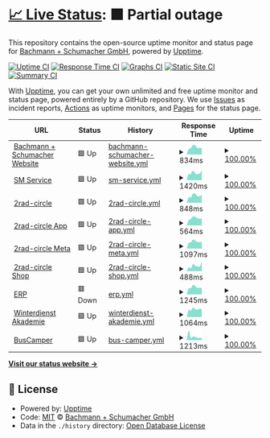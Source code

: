 # [📈 Live Status](https://bachmannschumacher.github.io/upptime): <!--live status--> **🟧 Partial outage**

This repository contains the open-source uptime monitor and status page for [Bachmann + Schumacher GmbH](https://bachmannschumacher.github.io/upptime), powered by [Upptime](https://github.com/upptime/upptime).

[![Uptime CI](https://github.com/bachmannschumacher/upptime/workflows/Uptime%20CI/badge.svg)](https://github.com/bachmannschumacher/upptime/actions?query=workflow%3A%22Uptime+CI%22)
[![Response Time CI](https://github.com/bachmannschumacher/upptime/workflows/Response%20Time%20CI/badge.svg)](https://github.com/bachmannschumacher/upptime/actions?query=workflow%3A%22Response+Time+CI%22)
[![Graphs CI](https://github.com/bachmannschumacher/upptime/workflows/Graphs%20CI/badge.svg)](https://github.com/bachmannschumacher/upptime/actions?query=workflow%3A%22Graphs+CI%22)
[![Static Site CI](https://github.com/bachmannschumacher/upptime/workflows/Static%20Site%20CI/badge.svg)](https://github.com/bachmannschumacher/upptime/actions?query=workflow%3A%22Static+Site+CI%22)
[![Summary CI](https://github.com/bachmannschumacher/upptime/workflows/Summary%20CI/badge.svg)](https://github.com/bachmannschumacher/upptime/actions?query=workflow%3A%22Summary+CI%22)

With [Upptime](https://upptime.js.org), you can get your own unlimited and free uptime monitor and status page, powered entirely by a GitHub repository. We use [Issues](https://github.com/bachmannschumacher/upptime/issues) as incident reports, [Actions](https://github.com/bachmannschumacher/upptime/actions) as uptime monitors, and [Pages](https://bachmannschumacher.github.io/upptime) for the status page.

<!--start: status pages-->
<!-- This summary is generated by Upptime (https://github.com/upptime/upptime) -->
<!-- Do not edit this manually, your changes will be overwritten -->
<!-- prettier-ignore -->
| URL | Status | History | Response Time | Uptime |
| --- | ------ | ------- | ------------- | ------ |
| <img alt="" src="https://icons.duckduckgo.com/ip3/bachmannschumacher.com.ico" height="13"> [Bachmann + Schumacher Website](https://bachmannschumacher.com) | 🟩 Up | [bachmann-schumacher-website.yml](https://github.com/bachmannschumacher/upptime/commits/HEAD/history/bachmann-schumacher-website.yml) | <details><summary><img alt="Response time graph" src="./graphs/bachmann-schumacher-website/response-time-week.png" height="20"> 834ms</summary><br><a href="https://bachmannschumacher.github.io/upptime/history/bachmann-schumacher-website"><img alt="Response time 973" src="https://img.shields.io/endpoint?url=https%3A%2F%2Fraw.githubusercontent.com%2Fbachmannschumacher%2Fupptime%2FHEAD%2Fapi%2Fbachmann-schumacher-website%2Fresponse-time.json"></a><br><a href="https://bachmannschumacher.github.io/upptime/history/bachmann-schumacher-website"><img alt="24-hour response time 728" src="https://img.shields.io/endpoint?url=https%3A%2F%2Fraw.githubusercontent.com%2Fbachmannschumacher%2Fupptime%2FHEAD%2Fapi%2Fbachmann-schumacher-website%2Fresponse-time-day.json"></a><br><a href="https://bachmannschumacher.github.io/upptime/history/bachmann-schumacher-website"><img alt="7-day response time 834" src="https://img.shields.io/endpoint?url=https%3A%2F%2Fraw.githubusercontent.com%2Fbachmannschumacher%2Fupptime%2FHEAD%2Fapi%2Fbachmann-schumacher-website%2Fresponse-time-week.json"></a><br><a href="https://bachmannschumacher.github.io/upptime/history/bachmann-schumacher-website"><img alt="30-day response time 916" src="https://img.shields.io/endpoint?url=https%3A%2F%2Fraw.githubusercontent.com%2Fbachmannschumacher%2Fupptime%2FHEAD%2Fapi%2Fbachmann-schumacher-website%2Fresponse-time-month.json"></a><br><a href="https://bachmannschumacher.github.io/upptime/history/bachmann-schumacher-website"><img alt="1-year response time 995" src="https://img.shields.io/endpoint?url=https%3A%2F%2Fraw.githubusercontent.com%2Fbachmannschumacher%2Fupptime%2FHEAD%2Fapi%2Fbachmann-schumacher-website%2Fresponse-time-year.json"></a></details> | <details><summary><a href="https://bachmannschumacher.github.io/upptime/history/bachmann-schumacher-website">100.00%</a></summary><a href="https://bachmannschumacher.github.io/upptime/history/bachmann-schumacher-website"><img alt="All-time uptime 97.88%" src="https://img.shields.io/endpoint?url=https%3A%2F%2Fraw.githubusercontent.com%2Fbachmannschumacher%2Fupptime%2FHEAD%2Fapi%2Fbachmann-schumacher-website%2Fuptime.json"></a><br><a href="https://bachmannschumacher.github.io/upptime/history/bachmann-schumacher-website"><img alt="24-hour uptime 100.00%" src="https://img.shields.io/endpoint?url=https%3A%2F%2Fraw.githubusercontent.com%2Fbachmannschumacher%2Fupptime%2FHEAD%2Fapi%2Fbachmann-schumacher-website%2Fuptime-day.json"></a><br><a href="https://bachmannschumacher.github.io/upptime/history/bachmann-schumacher-website"><img alt="7-day uptime 100.00%" src="https://img.shields.io/endpoint?url=https%3A%2F%2Fraw.githubusercontent.com%2Fbachmannschumacher%2Fupptime%2FHEAD%2Fapi%2Fbachmann-schumacher-website%2Fuptime-week.json"></a><br><a href="https://bachmannschumacher.github.io/upptime/history/bachmann-schumacher-website"><img alt="30-day uptime 99.94%" src="https://img.shields.io/endpoint?url=https%3A%2F%2Fraw.githubusercontent.com%2Fbachmannschumacher%2Fupptime%2FHEAD%2Fapi%2Fbachmann-schumacher-website%2Fuptime-month.json"></a><br><a href="https://bachmannschumacher.github.io/upptime/history/bachmann-schumacher-website"><img alt="1-year uptime 95.91%" src="https://img.shields.io/endpoint?url=https%3A%2F%2Fraw.githubusercontent.com%2Fbachmannschumacher%2Fupptime%2FHEAD%2Fapi%2Fbachmann-schumacher-website%2Fuptime-year.json"></a></details>
| <img alt="" src="https://icons.duckduckgo.com/ip3/smservice.de.ico" height="13"> [SM Service](http://smservice.de) | 🟩 Up | [sm-service.yml](https://github.com/bachmannschumacher/upptime/commits/HEAD/history/sm-service.yml) | <details><summary><img alt="Response time graph" src="./graphs/sm-service/response-time-week.png" height="20"> 1420ms</summary><br><a href="https://bachmannschumacher.github.io/upptime/history/sm-service"><img alt="Response time 1451" src="https://img.shields.io/endpoint?url=https%3A%2F%2Fraw.githubusercontent.com%2Fbachmannschumacher%2Fupptime%2FHEAD%2Fapi%2Fsm-service%2Fresponse-time.json"></a><br><a href="https://bachmannschumacher.github.io/upptime/history/sm-service"><img alt="24-hour response time 1639" src="https://img.shields.io/endpoint?url=https%3A%2F%2Fraw.githubusercontent.com%2Fbachmannschumacher%2Fupptime%2FHEAD%2Fapi%2Fsm-service%2Fresponse-time-day.json"></a><br><a href="https://bachmannschumacher.github.io/upptime/history/sm-service"><img alt="7-day response time 1420" src="https://img.shields.io/endpoint?url=https%3A%2F%2Fraw.githubusercontent.com%2Fbachmannschumacher%2Fupptime%2FHEAD%2Fapi%2Fsm-service%2Fresponse-time-week.json"></a><br><a href="https://bachmannschumacher.github.io/upptime/history/sm-service"><img alt="30-day response time 1489" src="https://img.shields.io/endpoint?url=https%3A%2F%2Fraw.githubusercontent.com%2Fbachmannschumacher%2Fupptime%2FHEAD%2Fapi%2Fsm-service%2Fresponse-time-month.json"></a><br><a href="https://bachmannschumacher.github.io/upptime/history/sm-service"><img alt="1-year response time 1432" src="https://img.shields.io/endpoint?url=https%3A%2F%2Fraw.githubusercontent.com%2Fbachmannschumacher%2Fupptime%2FHEAD%2Fapi%2Fsm-service%2Fresponse-time-year.json"></a></details> | <details><summary><a href="https://bachmannschumacher.github.io/upptime/history/sm-service">100.00%</a></summary><a href="https://bachmannschumacher.github.io/upptime/history/sm-service"><img alt="All-time uptime 99.79%" src="https://img.shields.io/endpoint?url=https%3A%2F%2Fraw.githubusercontent.com%2Fbachmannschumacher%2Fupptime%2FHEAD%2Fapi%2Fsm-service%2Fuptime.json"></a><br><a href="https://bachmannschumacher.github.io/upptime/history/sm-service"><img alt="24-hour uptime 100.00%" src="https://img.shields.io/endpoint?url=https%3A%2F%2Fraw.githubusercontent.com%2Fbachmannschumacher%2Fupptime%2FHEAD%2Fapi%2Fsm-service%2Fuptime-day.json"></a><br><a href="https://bachmannschumacher.github.io/upptime/history/sm-service"><img alt="7-day uptime 100.00%" src="https://img.shields.io/endpoint?url=https%3A%2F%2Fraw.githubusercontent.com%2Fbachmannschumacher%2Fupptime%2FHEAD%2Fapi%2Fsm-service%2Fuptime-week.json"></a><br><a href="https://bachmannschumacher.github.io/upptime/history/sm-service"><img alt="30-day uptime 100.00%" src="https://img.shields.io/endpoint?url=https%3A%2F%2Fraw.githubusercontent.com%2Fbachmannschumacher%2Fupptime%2FHEAD%2Fapi%2Fsm-service%2Fuptime-month.json"></a><br><a href="https://bachmannschumacher.github.io/upptime/history/sm-service"><img alt="1-year uptime 99.59%" src="https://img.shields.io/endpoint?url=https%3A%2F%2Fraw.githubusercontent.com%2Fbachmannschumacher%2Fupptime%2FHEAD%2Fapi%2Fsm-service%2Fuptime-year.json"></a></details>
| <img alt="" src="https://icons.duckduckgo.com/ip3/2rad-circle.de.ico" height="13"> [2rad-circle](https://2rad-circle.de) | 🟩 Up | [2rad-circle.yml](https://github.com/bachmannschumacher/upptime/commits/HEAD/history/2rad-circle.yml) | <details><summary><img alt="Response time graph" src="./graphs/2rad-circle/response-time-week.png" height="20"> 848ms</summary><br><a href="https://bachmannschumacher.github.io/upptime/history/2rad-circle"><img alt="Response time 1350" src="https://img.shields.io/endpoint?url=https%3A%2F%2Fraw.githubusercontent.com%2Fbachmannschumacher%2Fupptime%2FHEAD%2Fapi%2F2rad-circle%2Fresponse-time.json"></a><br><a href="https://bachmannschumacher.github.io/upptime/history/2rad-circle"><img alt="24-hour response time 922" src="https://img.shields.io/endpoint?url=https%3A%2F%2Fraw.githubusercontent.com%2Fbachmannschumacher%2Fupptime%2FHEAD%2Fapi%2F2rad-circle%2Fresponse-time-day.json"></a><br><a href="https://bachmannschumacher.github.io/upptime/history/2rad-circle"><img alt="7-day response time 848" src="https://img.shields.io/endpoint?url=https%3A%2F%2Fraw.githubusercontent.com%2Fbachmannschumacher%2Fupptime%2FHEAD%2Fapi%2F2rad-circle%2Fresponse-time-week.json"></a><br><a href="https://bachmannschumacher.github.io/upptime/history/2rad-circle"><img alt="30-day response time 1209" src="https://img.shields.io/endpoint?url=https%3A%2F%2Fraw.githubusercontent.com%2Fbachmannschumacher%2Fupptime%2FHEAD%2Fapi%2F2rad-circle%2Fresponse-time-month.json"></a><br><a href="https://bachmannschumacher.github.io/upptime/history/2rad-circle"><img alt="1-year response time 1301" src="https://img.shields.io/endpoint?url=https%3A%2F%2Fraw.githubusercontent.com%2Fbachmannschumacher%2Fupptime%2FHEAD%2Fapi%2F2rad-circle%2Fresponse-time-year.json"></a></details> | <details><summary><a href="https://bachmannschumacher.github.io/upptime/history/2rad-circle">100.00%</a></summary><a href="https://bachmannschumacher.github.io/upptime/history/2rad-circle"><img alt="All-time uptime 99.90%" src="https://img.shields.io/endpoint?url=https%3A%2F%2Fraw.githubusercontent.com%2Fbachmannschumacher%2Fupptime%2FHEAD%2Fapi%2F2rad-circle%2Fuptime.json"></a><br><a href="https://bachmannschumacher.github.io/upptime/history/2rad-circle"><img alt="24-hour uptime 100.00%" src="https://img.shields.io/endpoint?url=https%3A%2F%2Fraw.githubusercontent.com%2Fbachmannschumacher%2Fupptime%2FHEAD%2Fapi%2F2rad-circle%2Fuptime-day.json"></a><br><a href="https://bachmannschumacher.github.io/upptime/history/2rad-circle"><img alt="7-day uptime 100.00%" src="https://img.shields.io/endpoint?url=https%3A%2F%2Fraw.githubusercontent.com%2Fbachmannschumacher%2Fupptime%2FHEAD%2Fapi%2F2rad-circle%2Fuptime-week.json"></a><br><a href="https://bachmannschumacher.github.io/upptime/history/2rad-circle"><img alt="30-day uptime 99.93%" src="https://img.shields.io/endpoint?url=https%3A%2F%2Fraw.githubusercontent.com%2Fbachmannschumacher%2Fupptime%2FHEAD%2Fapi%2F2rad-circle%2Fuptime-month.json"></a><br><a href="https://bachmannschumacher.github.io/upptime/history/2rad-circle"><img alt="1-year uptime 99.97%" src="https://img.shields.io/endpoint?url=https%3A%2F%2Fraw.githubusercontent.com%2Fbachmannschumacher%2Fupptime%2FHEAD%2Fapi%2F2rad-circle%2Fuptime-year.json"></a></details>
| <img alt="" src="https://icons.duckduckgo.com/ip3/app.2rad-circle.de.ico" height="13"> [2rad-circle App](https://app.2rad-circle.de) | 🟩 Up | [2rad-circle-app.yml](https://github.com/bachmannschumacher/upptime/commits/HEAD/history/2rad-circle-app.yml) | <details><summary><img alt="Response time graph" src="./graphs/2rad-circle-app/response-time-week.png" height="20"> 564ms</summary><br><a href="https://bachmannschumacher.github.io/upptime/history/2rad-circle-app"><img alt="Response time 627" src="https://img.shields.io/endpoint?url=https%3A%2F%2Fraw.githubusercontent.com%2Fbachmannschumacher%2Fupptime%2FHEAD%2Fapi%2F2rad-circle-app%2Fresponse-time.json"></a><br><a href="https://bachmannschumacher.github.io/upptime/history/2rad-circle-app"><img alt="24-hour response time 545" src="https://img.shields.io/endpoint?url=https%3A%2F%2Fraw.githubusercontent.com%2Fbachmannschumacher%2Fupptime%2FHEAD%2Fapi%2F2rad-circle-app%2Fresponse-time-day.json"></a><br><a href="https://bachmannschumacher.github.io/upptime/history/2rad-circle-app"><img alt="7-day response time 564" src="https://img.shields.io/endpoint?url=https%3A%2F%2Fraw.githubusercontent.com%2Fbachmannschumacher%2Fupptime%2FHEAD%2Fapi%2F2rad-circle-app%2Fresponse-time-week.json"></a><br><a href="https://bachmannschumacher.github.io/upptime/history/2rad-circle-app"><img alt="30-day response time 589" src="https://img.shields.io/endpoint?url=https%3A%2F%2Fraw.githubusercontent.com%2Fbachmannschumacher%2Fupptime%2FHEAD%2Fapi%2F2rad-circle-app%2Fresponse-time-month.json"></a><br><a href="https://bachmannschumacher.github.io/upptime/history/2rad-circle-app"><img alt="1-year response time 627" src="https://img.shields.io/endpoint?url=https%3A%2F%2Fraw.githubusercontent.com%2Fbachmannschumacher%2Fupptime%2FHEAD%2Fapi%2F2rad-circle-app%2Fresponse-time-year.json"></a></details> | <details><summary><a href="https://bachmannschumacher.github.io/upptime/history/2rad-circle-app">100.00%</a></summary><a href="https://bachmannschumacher.github.io/upptime/history/2rad-circle-app"><img alt="All-time uptime 99.97%" src="https://img.shields.io/endpoint?url=https%3A%2F%2Fraw.githubusercontent.com%2Fbachmannschumacher%2Fupptime%2FHEAD%2Fapi%2F2rad-circle-app%2Fuptime.json"></a><br><a href="https://bachmannschumacher.github.io/upptime/history/2rad-circle-app"><img alt="24-hour uptime 100.00%" src="https://img.shields.io/endpoint?url=https%3A%2F%2Fraw.githubusercontent.com%2Fbachmannschumacher%2Fupptime%2FHEAD%2Fapi%2F2rad-circle-app%2Fuptime-day.json"></a><br><a href="https://bachmannschumacher.github.io/upptime/history/2rad-circle-app"><img alt="7-day uptime 100.00%" src="https://img.shields.io/endpoint?url=https%3A%2F%2Fraw.githubusercontent.com%2Fbachmannschumacher%2Fupptime%2FHEAD%2Fapi%2F2rad-circle-app%2Fuptime-week.json"></a><br><a href="https://bachmannschumacher.github.io/upptime/history/2rad-circle-app"><img alt="30-day uptime 100.00%" src="https://img.shields.io/endpoint?url=https%3A%2F%2Fraw.githubusercontent.com%2Fbachmannschumacher%2Fupptime%2FHEAD%2Fapi%2F2rad-circle-app%2Fuptime-month.json"></a><br><a href="https://bachmannschumacher.github.io/upptime/history/2rad-circle-app"><img alt="1-year uptime 99.96%" src="https://img.shields.io/endpoint?url=https%3A%2F%2Fraw.githubusercontent.com%2Fbachmannschumacher%2Fupptime%2FHEAD%2Fapi%2F2rad-circle-app%2Fuptime-year.json"></a></details>
| <img alt="" src="https://icons.duckduckgo.com/ip3/meta.2rad-circle.de.ico" height="13"> [2rad-circle Meta](https://meta.2rad-circle.de) | 🟩 Up | [2rad-circle-meta.yml](https://github.com/bachmannschumacher/upptime/commits/HEAD/history/2rad-circle-meta.yml) | <details><summary><img alt="Response time graph" src="./graphs/2rad-circle-meta/response-time-week.png" height="20"> 1097ms</summary><br><a href="https://bachmannschumacher.github.io/upptime/history/2rad-circle-meta"><img alt="Response time 1257" src="https://img.shields.io/endpoint?url=https%3A%2F%2Fraw.githubusercontent.com%2Fbachmannschumacher%2Fupptime%2FHEAD%2Fapi%2F2rad-circle-meta%2Fresponse-time.json"></a><br><a href="https://bachmannschumacher.github.io/upptime/history/2rad-circle-meta"><img alt="24-hour response time 1027" src="https://img.shields.io/endpoint?url=https%3A%2F%2Fraw.githubusercontent.com%2Fbachmannschumacher%2Fupptime%2FHEAD%2Fapi%2F2rad-circle-meta%2Fresponse-time-day.json"></a><br><a href="https://bachmannschumacher.github.io/upptime/history/2rad-circle-meta"><img alt="7-day response time 1097" src="https://img.shields.io/endpoint?url=https%3A%2F%2Fraw.githubusercontent.com%2Fbachmannschumacher%2Fupptime%2FHEAD%2Fapi%2F2rad-circle-meta%2Fresponse-time-week.json"></a><br><a href="https://bachmannschumacher.github.io/upptime/history/2rad-circle-meta"><img alt="30-day response time 1243" src="https://img.shields.io/endpoint?url=https%3A%2F%2Fraw.githubusercontent.com%2Fbachmannschumacher%2Fupptime%2FHEAD%2Fapi%2F2rad-circle-meta%2Fresponse-time-month.json"></a><br><a href="https://bachmannschumacher.github.io/upptime/history/2rad-circle-meta"><img alt="1-year response time 1257" src="https://img.shields.io/endpoint?url=https%3A%2F%2Fraw.githubusercontent.com%2Fbachmannschumacher%2Fupptime%2FHEAD%2Fapi%2F2rad-circle-meta%2Fresponse-time-year.json"></a></details> | <details><summary><a href="https://bachmannschumacher.github.io/upptime/history/2rad-circle-meta">100.00%</a></summary><a href="https://bachmannschumacher.github.io/upptime/history/2rad-circle-meta"><img alt="All-time uptime 100.00%" src="https://img.shields.io/endpoint?url=https%3A%2F%2Fraw.githubusercontent.com%2Fbachmannschumacher%2Fupptime%2FHEAD%2Fapi%2F2rad-circle-meta%2Fuptime.json"></a><br><a href="https://bachmannschumacher.github.io/upptime/history/2rad-circle-meta"><img alt="24-hour uptime 100.00%" src="https://img.shields.io/endpoint?url=https%3A%2F%2Fraw.githubusercontent.com%2Fbachmannschumacher%2Fupptime%2FHEAD%2Fapi%2F2rad-circle-meta%2Fuptime-day.json"></a><br><a href="https://bachmannschumacher.github.io/upptime/history/2rad-circle-meta"><img alt="7-day uptime 100.00%" src="https://img.shields.io/endpoint?url=https%3A%2F%2Fraw.githubusercontent.com%2Fbachmannschumacher%2Fupptime%2FHEAD%2Fapi%2F2rad-circle-meta%2Fuptime-week.json"></a><br><a href="https://bachmannschumacher.github.io/upptime/history/2rad-circle-meta"><img alt="30-day uptime 100.00%" src="https://img.shields.io/endpoint?url=https%3A%2F%2Fraw.githubusercontent.com%2Fbachmannschumacher%2Fupptime%2FHEAD%2Fapi%2F2rad-circle-meta%2Fuptime-month.json"></a><br><a href="https://bachmannschumacher.github.io/upptime/history/2rad-circle-meta"><img alt="1-year uptime 100.00%" src="https://img.shields.io/endpoint?url=https%3A%2F%2Fraw.githubusercontent.com%2Fbachmannschumacher%2Fupptime%2FHEAD%2Fapi%2F2rad-circle-meta%2Fuptime-year.json"></a></details>
| <img alt="" src="https://icons.duckduckgo.com/ip3/shop.2rad-circle.de.ico" height="13"> [2rad-circle Shop](https://shop.2rad-circle.de) | 🟩 Up | [2rad-circle-shop.yml](https://github.com/bachmannschumacher/upptime/commits/HEAD/history/2rad-circle-shop.yml) | <details><summary><img alt="Response time graph" src="./graphs/2rad-circle-shop/response-time-week.png" height="20"> 488ms</summary><br><a href="https://bachmannschumacher.github.io/upptime/history/2rad-circle-shop"><img alt="Response time 634" src="https://img.shields.io/endpoint?url=https%3A%2F%2Fraw.githubusercontent.com%2Fbachmannschumacher%2Fupptime%2FHEAD%2Fapi%2F2rad-circle-shop%2Fresponse-time.json"></a><br><a href="https://bachmannschumacher.github.io/upptime/history/2rad-circle-shop"><img alt="24-hour response time 868" src="https://img.shields.io/endpoint?url=https%3A%2F%2Fraw.githubusercontent.com%2Fbachmannschumacher%2Fupptime%2FHEAD%2Fapi%2F2rad-circle-shop%2Fresponse-time-day.json"></a><br><a href="https://bachmannschumacher.github.io/upptime/history/2rad-circle-shop"><img alt="7-day response time 488" src="https://img.shields.io/endpoint?url=https%3A%2F%2Fraw.githubusercontent.com%2Fbachmannschumacher%2Fupptime%2FHEAD%2Fapi%2F2rad-circle-shop%2Fresponse-time-week.json"></a><br><a href="https://bachmannschumacher.github.io/upptime/history/2rad-circle-shop"><img alt="30-day response time 596" src="https://img.shields.io/endpoint?url=https%3A%2F%2Fraw.githubusercontent.com%2Fbachmannschumacher%2Fupptime%2FHEAD%2Fapi%2F2rad-circle-shop%2Fresponse-time-month.json"></a><br><a href="https://bachmannschumacher.github.io/upptime/history/2rad-circle-shop"><img alt="1-year response time 634" src="https://img.shields.io/endpoint?url=https%3A%2F%2Fraw.githubusercontent.com%2Fbachmannschumacher%2Fupptime%2FHEAD%2Fapi%2F2rad-circle-shop%2Fresponse-time-year.json"></a></details> | <details><summary><a href="https://bachmannschumacher.github.io/upptime/history/2rad-circle-shop">100.00%</a></summary><a href="https://bachmannschumacher.github.io/upptime/history/2rad-circle-shop"><img alt="All-time uptime 100.00%" src="https://img.shields.io/endpoint?url=https%3A%2F%2Fraw.githubusercontent.com%2Fbachmannschumacher%2Fupptime%2FHEAD%2Fapi%2F2rad-circle-shop%2Fuptime.json"></a><br><a href="https://bachmannschumacher.github.io/upptime/history/2rad-circle-shop"><img alt="24-hour uptime 100.00%" src="https://img.shields.io/endpoint?url=https%3A%2F%2Fraw.githubusercontent.com%2Fbachmannschumacher%2Fupptime%2FHEAD%2Fapi%2F2rad-circle-shop%2Fuptime-day.json"></a><br><a href="https://bachmannschumacher.github.io/upptime/history/2rad-circle-shop"><img alt="7-day uptime 100.00%" src="https://img.shields.io/endpoint?url=https%3A%2F%2Fraw.githubusercontent.com%2Fbachmannschumacher%2Fupptime%2FHEAD%2Fapi%2F2rad-circle-shop%2Fuptime-week.json"></a><br><a href="https://bachmannschumacher.github.io/upptime/history/2rad-circle-shop"><img alt="30-day uptime 100.00%" src="https://img.shields.io/endpoint?url=https%3A%2F%2Fraw.githubusercontent.com%2Fbachmannschumacher%2Fupptime%2FHEAD%2Fapi%2F2rad-circle-shop%2Fuptime-month.json"></a><br><a href="https://bachmannschumacher.github.io/upptime/history/2rad-circle-shop"><img alt="1-year uptime 100.00%" src="https://img.shields.io/endpoint?url=https%3A%2F%2Fraw.githubusercontent.com%2Fbachmannschumacher%2Fupptime%2FHEAD%2Fapi%2F2rad-circle-shop%2Fuptime-year.json"></a></details>
| <img alt="" src="https://icons.duckduckgo.com/ip3/erpnext.bachmannschumacher.com.ico" height="13"> [ERP](https://erpnext.bachmannschumacher.com) | 🟥 Down | [erp.yml](https://github.com/bachmannschumacher/upptime/commits/HEAD/history/erp.yml) | <details><summary><img alt="Response time graph" src="./graphs/erp/response-time-week.png" height="20"> 1245ms</summary><br><a href="https://bachmannschumacher.github.io/upptime/history/erp"><img alt="Response time 1137" src="https://img.shields.io/endpoint?url=https%3A%2F%2Fraw.githubusercontent.com%2Fbachmannschumacher%2Fupptime%2FHEAD%2Fapi%2Ferp%2Fresponse-time.json"></a><br><a href="https://bachmannschumacher.github.io/upptime/history/erp"><img alt="24-hour response time 1120" src="https://img.shields.io/endpoint?url=https%3A%2F%2Fraw.githubusercontent.com%2Fbachmannschumacher%2Fupptime%2FHEAD%2Fapi%2Ferp%2Fresponse-time-day.json"></a><br><a href="https://bachmannschumacher.github.io/upptime/history/erp"><img alt="7-day response time 1245" src="https://img.shields.io/endpoint?url=https%3A%2F%2Fraw.githubusercontent.com%2Fbachmannschumacher%2Fupptime%2FHEAD%2Fapi%2Ferp%2Fresponse-time-week.json"></a><br><a href="https://bachmannschumacher.github.io/upptime/history/erp"><img alt="30-day response time 1306" src="https://img.shields.io/endpoint?url=https%3A%2F%2Fraw.githubusercontent.com%2Fbachmannschumacher%2Fupptime%2FHEAD%2Fapi%2Ferp%2Fresponse-time-month.json"></a><br><a href="https://bachmannschumacher.github.io/upptime/history/erp"><img alt="1-year response time 1136" src="https://img.shields.io/endpoint?url=https%3A%2F%2Fraw.githubusercontent.com%2Fbachmannschumacher%2Fupptime%2FHEAD%2Fapi%2Ferp%2Fresponse-time-year.json"></a></details> | <details><summary><a href="https://bachmannschumacher.github.io/upptime/history/erp">100.00%</a></summary><a href="https://bachmannschumacher.github.io/upptime/history/erp"><img alt="All-time uptime 98.90%" src="https://img.shields.io/endpoint?url=https%3A%2F%2Fraw.githubusercontent.com%2Fbachmannschumacher%2Fupptime%2FHEAD%2Fapi%2Ferp%2Fuptime.json"></a><br><a href="https://bachmannschumacher.github.io/upptime/history/erp"><img alt="24-hour uptime 100.00%" src="https://img.shields.io/endpoint?url=https%3A%2F%2Fraw.githubusercontent.com%2Fbachmannschumacher%2Fupptime%2FHEAD%2Fapi%2Ferp%2Fuptime-day.json"></a><br><a href="https://bachmannschumacher.github.io/upptime/history/erp"><img alt="7-day uptime 100.00%" src="https://img.shields.io/endpoint?url=https%3A%2F%2Fraw.githubusercontent.com%2Fbachmannschumacher%2Fupptime%2FHEAD%2Fapi%2Ferp%2Fuptime-week.json"></a><br><a href="https://bachmannschumacher.github.io/upptime/history/erp"><img alt="30-day uptime 100.00%" src="https://img.shields.io/endpoint?url=https%3A%2F%2Fraw.githubusercontent.com%2Fbachmannschumacher%2Fupptime%2FHEAD%2Fapi%2Ferp%2Fuptime-month.json"></a><br><a href="https://bachmannschumacher.github.io/upptime/history/erp"><img alt="1-year uptime 98.04%" src="https://img.shields.io/endpoint?url=https%3A%2F%2Fraw.githubusercontent.com%2Fbachmannschumacher%2Fupptime%2FHEAD%2Fapi%2Ferp%2Fuptime-year.json"></a></details>
| <img alt="" src="https://icons.duckduckgo.com/ip3/learn.bachmannschumacher.com.ico" height="13"> [Winterdienst Akademie](https://learn.bachmannschumacher.com) | 🟩 Up | [winterdienst-akademie.yml](https://github.com/bachmannschumacher/upptime/commits/HEAD/history/winterdienst-akademie.yml) | <details><summary><img alt="Response time graph" src="./graphs/winterdienst-akademie/response-time-week.png" height="20"> 1064ms</summary><br><a href="https://bachmannschumacher.github.io/upptime/history/winterdienst-akademie"><img alt="Response time 2132" src="https://img.shields.io/endpoint?url=https%3A%2F%2Fraw.githubusercontent.com%2Fbachmannschumacher%2Fupptime%2FHEAD%2Fapi%2Fwinterdienst-akademie%2Fresponse-time.json"></a><br><a href="https://bachmannschumacher.github.io/upptime/history/winterdienst-akademie"><img alt="24-hour response time 1039" src="https://img.shields.io/endpoint?url=https%3A%2F%2Fraw.githubusercontent.com%2Fbachmannschumacher%2Fupptime%2FHEAD%2Fapi%2Fwinterdienst-akademie%2Fresponse-time-day.json"></a><br><a href="https://bachmannschumacher.github.io/upptime/history/winterdienst-akademie"><img alt="7-day response time 1064" src="https://img.shields.io/endpoint?url=https%3A%2F%2Fraw.githubusercontent.com%2Fbachmannschumacher%2Fupptime%2FHEAD%2Fapi%2Fwinterdienst-akademie%2Fresponse-time-week.json"></a><br><a href="https://bachmannschumacher.github.io/upptime/history/winterdienst-akademie"><img alt="30-day response time 1194" src="https://img.shields.io/endpoint?url=https%3A%2F%2Fraw.githubusercontent.com%2Fbachmannschumacher%2Fupptime%2FHEAD%2Fapi%2Fwinterdienst-akademie%2Fresponse-time-month.json"></a><br><a href="https://bachmannschumacher.github.io/upptime/history/winterdienst-akademie"><img alt="1-year response time 1984" src="https://img.shields.io/endpoint?url=https%3A%2F%2Fraw.githubusercontent.com%2Fbachmannschumacher%2Fupptime%2FHEAD%2Fapi%2Fwinterdienst-akademie%2Fresponse-time-year.json"></a></details> | <details><summary><a href="https://bachmannschumacher.github.io/upptime/history/winterdienst-akademie">100.00%</a></summary><a href="https://bachmannschumacher.github.io/upptime/history/winterdienst-akademie"><img alt="All-time uptime 99.95%" src="https://img.shields.io/endpoint?url=https%3A%2F%2Fraw.githubusercontent.com%2Fbachmannschumacher%2Fupptime%2FHEAD%2Fapi%2Fwinterdienst-akademie%2Fuptime.json"></a><br><a href="https://bachmannschumacher.github.io/upptime/history/winterdienst-akademie"><img alt="24-hour uptime 100.00%" src="https://img.shields.io/endpoint?url=https%3A%2F%2Fraw.githubusercontent.com%2Fbachmannschumacher%2Fupptime%2FHEAD%2Fapi%2Fwinterdienst-akademie%2Fuptime-day.json"></a><br><a href="https://bachmannschumacher.github.io/upptime/history/winterdienst-akademie"><img alt="7-day uptime 100.00%" src="https://img.shields.io/endpoint?url=https%3A%2F%2Fraw.githubusercontent.com%2Fbachmannschumacher%2Fupptime%2FHEAD%2Fapi%2Fwinterdienst-akademie%2Fuptime-week.json"></a><br><a href="https://bachmannschumacher.github.io/upptime/history/winterdienst-akademie"><img alt="30-day uptime 99.94%" src="https://img.shields.io/endpoint?url=https%3A%2F%2Fraw.githubusercontent.com%2Fbachmannschumacher%2Fupptime%2FHEAD%2Fapi%2Fwinterdienst-akademie%2Fuptime-month.json"></a><br><a href="https://bachmannschumacher.github.io/upptime/history/winterdienst-akademie"><img alt="1-year uptime 99.96%" src="https://img.shields.io/endpoint?url=https%3A%2F%2Fraw.githubusercontent.com%2Fbachmannschumacher%2Fupptime%2FHEAD%2Fapi%2Fwinterdienst-akademie%2Fuptime-year.json"></a></details>
| <img alt="" src="https://icons.duckduckgo.com/ip3/bus-camper.de.ico" height="13"> [BusCamper](https://bus-camper.de) | 🟩 Up | [bus-camper.yml](https://github.com/bachmannschumacher/upptime/commits/HEAD/history/bus-camper.yml) | <details><summary><img alt="Response time graph" src="./graphs/bus-camper/response-time-week.png" height="20"> 1213ms</summary><br><a href="https://bachmannschumacher.github.io/upptime/history/bus-camper"><img alt="Response time 1526" src="https://img.shields.io/endpoint?url=https%3A%2F%2Fraw.githubusercontent.com%2Fbachmannschumacher%2Fupptime%2FHEAD%2Fapi%2Fbus-camper%2Fresponse-time.json"></a><br><a href="https://bachmannschumacher.github.io/upptime/history/bus-camper"><img alt="24-hour response time 767" src="https://img.shields.io/endpoint?url=https%3A%2F%2Fraw.githubusercontent.com%2Fbachmannschumacher%2Fupptime%2FHEAD%2Fapi%2Fbus-camper%2Fresponse-time-day.json"></a><br><a href="https://bachmannschumacher.github.io/upptime/history/bus-camper"><img alt="7-day response time 1213" src="https://img.shields.io/endpoint?url=https%3A%2F%2Fraw.githubusercontent.com%2Fbachmannschumacher%2Fupptime%2FHEAD%2Fapi%2Fbus-camper%2Fresponse-time-week.json"></a><br><a href="https://bachmannschumacher.github.io/upptime/history/bus-camper"><img alt="30-day response time 1197" src="https://img.shields.io/endpoint?url=https%3A%2F%2Fraw.githubusercontent.com%2Fbachmannschumacher%2Fupptime%2FHEAD%2Fapi%2Fbus-camper%2Fresponse-time-month.json"></a><br><a href="https://bachmannschumacher.github.io/upptime/history/bus-camper"><img alt="1-year response time 1427" src="https://img.shields.io/endpoint?url=https%3A%2F%2Fraw.githubusercontent.com%2Fbachmannschumacher%2Fupptime%2FHEAD%2Fapi%2Fbus-camper%2Fresponse-time-year.json"></a></details> | <details><summary><a href="https://bachmannschumacher.github.io/upptime/history/bus-camper">100.00%</a></summary><a href="https://bachmannschumacher.github.io/upptime/history/bus-camper"><img alt="All-time uptime 99.95%" src="https://img.shields.io/endpoint?url=https%3A%2F%2Fraw.githubusercontent.com%2Fbachmannschumacher%2Fupptime%2FHEAD%2Fapi%2Fbus-camper%2Fuptime.json"></a><br><a href="https://bachmannschumacher.github.io/upptime/history/bus-camper"><img alt="24-hour uptime 100.00%" src="https://img.shields.io/endpoint?url=https%3A%2F%2Fraw.githubusercontent.com%2Fbachmannschumacher%2Fupptime%2FHEAD%2Fapi%2Fbus-camper%2Fuptime-day.json"></a><br><a href="https://bachmannschumacher.github.io/upptime/history/bus-camper"><img alt="7-day uptime 100.00%" src="https://img.shields.io/endpoint?url=https%3A%2F%2Fraw.githubusercontent.com%2Fbachmannschumacher%2Fupptime%2FHEAD%2Fapi%2Fbus-camper%2Fuptime-week.json"></a><br><a href="https://bachmannschumacher.github.io/upptime/history/bus-camper"><img alt="30-day uptime 99.94%" src="https://img.shields.io/endpoint?url=https%3A%2F%2Fraw.githubusercontent.com%2Fbachmannschumacher%2Fupptime%2FHEAD%2Fapi%2Fbus-camper%2Fuptime-month.json"></a><br><a href="https://bachmannschumacher.github.io/upptime/history/bus-camper"><img alt="1-year uptime 99.98%" src="https://img.shields.io/endpoint?url=https%3A%2F%2Fraw.githubusercontent.com%2Fbachmannschumacher%2Fupptime%2FHEAD%2Fapi%2Fbus-camper%2Fuptime-year.json"></a></details>

<!--end: status pages-->

[**Visit our status website →**](https://bachmannschumacher.github.io/upptime)

## 📄 License

- Powered by: [Upptime](https://github.com/upptime/upptime)
- Code: [MIT](./LICENSE) © [Bachmann + Schumacher GmbH](https://bachmannschumacher.github.io/upptime)
- Data in the `./history` directory: [Open Database License](https://opendatacommons.org/licenses/odbl/1-0/)
